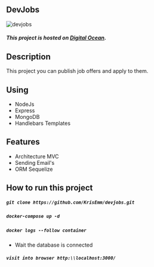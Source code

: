 ## DevJobs

![devjobs](https://krisemm.github.io/krisemm-portfolio/assets/images/projects/devjobs.png "devjobs")

##### This project is hosted on [Digital Ocean](https://www.devjobs.krisemm.xyz/).

## Description

This project you can publish job offers and apply to them.

## Using

- NodeJs
- Express
- MongoDB
- Handlebars Templates

## Features

- Architecture MVC
- Sending Email's
- ORM Sequelize

## How to run this project

##### `git clone https://github.com/KrisEmm/devjobs.git`

##### `docker-compose up -d`

##### `docker logs --follow container`
* Wait the database is connected

##### `visit into browser http:\\localhost:3000/`
